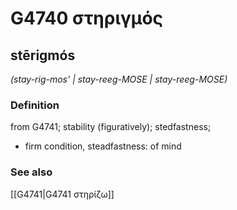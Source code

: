 # G4740 στηριγμός

## stērigmós

_(stay-rig-mos' | stay-reeg-MOSE | stay-reeg-MOSE)_

### Definition

from G4741; stability (figuratively); stedfastness; 

- firm condition, steadfastness: of mind

### See also

[[G4741|G4741 στηρίζω]]
